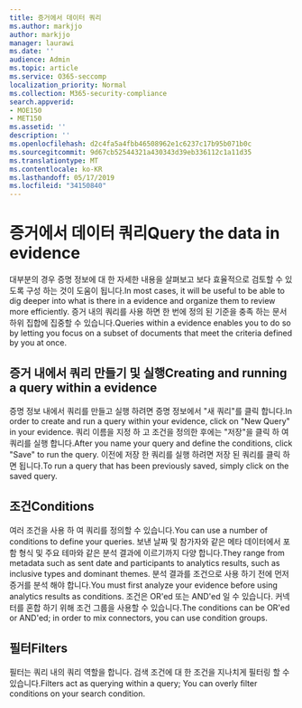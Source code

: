```yaml
---
title: 증거에서 데이터 쿼리
ms.author: markjjo
author: markjjo
manager: laurawi
ms.date: ''
audience: Admin
ms.topic: article
ms.service: O365-seccomp
localization_priority: Normal
ms.collection: M365-security-compliance
search.appverid:
- MOE150
- MET150
ms.assetid: ''
description: ''
ms.openlocfilehash: d2c4fa5a4fbb46508962e1c6237c17b95b071b0c
ms.sourcegitcommit: 9d67cb52544321a430343d39eb336112c1a11d35
ms.translationtype: MT
ms.contentlocale: ko-KR
ms.lasthandoff: 05/17/2019
ms.locfileid: "34150840"
---
```

# <a name="query-the-data-in-evidence"></a><span data-ttu-id="ee2e7-102">증거에서 데이터 쿼리</span><span class="sxs-lookup"><span data-stu-id="ee2e7-102">Query the data in evidence</span></span>

<span data-ttu-id="ee2e7-103">대부분의 경우 증명 정보에 대 한 자세한 내용을 살펴보고 보다 효율적으로 검토할 수 있도록 구성 하는 것이 도움이 됩니다.</span><span class="sxs-lookup"><span data-stu-id="ee2e7-103">In most cases, it will be useful to be able to dig deeper into what is there in a evidence and organize them to review more efficiently.</span></span> <span data-ttu-id="ee2e7-104">증거 내의 쿼리를 사용 하면 한 번에 정의 된 기준을 충족 하는 문서 하위 집합에 집중할 수 있습니다.</span><span class="sxs-lookup"><span data-stu-id="ee2e7-104">Queries within a evidence enables you to do so by letting you focus on a subset of documents that meet the criteria defined by you at once.</span></span>

## <a name="creating-and-running-a-query-within-a-evidence"></a><span data-ttu-id="ee2e7-105">증거 내에서 쿼리 만들기 및 실행</span><span class="sxs-lookup"><span data-stu-id="ee2e7-105">Creating and running a query within a evidence</span></span>

<span data-ttu-id="ee2e7-106">증명 정보 내에서 쿼리를 만들고 실행 하려면 증명 정보에서 "새 쿼리"를 클릭 합니다.</span><span class="sxs-lookup"><span data-stu-id="ee2e7-106">In order to create and run a query within your evidence, click on "New Query" in your evidence.</span></span> <span data-ttu-id="ee2e7-107">쿼리 이름을 지정 하 고 조건을 정의한 후에는 "저장"을 클릭 하 여 쿼리를 실행 합니다.</span><span class="sxs-lookup"><span data-stu-id="ee2e7-107">After you name your query and define the conditions, click "Save" to run the query.</span></span> <span data-ttu-id="ee2e7-108">이전에 저장 한 쿼리를 실행 하려면 저장 된 쿼리를 클릭 하면 됩니다.</span><span class="sxs-lookup"><span data-stu-id="ee2e7-108">To run a query that has been previously saved, simply click on the saved query.</span></span>

## <a name="conditions"></a><span data-ttu-id="ee2e7-109">조건</span><span class="sxs-lookup"><span data-stu-id="ee2e7-109">Conditions</span></span>

<span data-ttu-id="ee2e7-110">여러 조건을 사용 하 여 쿼리를 정의할 수 있습니다.</span><span class="sxs-lookup"><span data-stu-id="ee2e7-110">You can use a number of conditions to define your queries.</span></span> <span data-ttu-id="ee2e7-111">보낸 날짜 및 참가자와 같은 메타 데이터에서 포함 형식 및 주요 테마와 같은 분석 결과에 이르기까지 다양 합니다.</span><span class="sxs-lookup"><span data-stu-id="ee2e7-111">They range from metadata such as sent date and participants to analytics results, such as inclusive types and dominant themes.</span></span> <span data-ttu-id="ee2e7-112">분석 결과를 조건으로 사용 하기 전에 먼저 증거를 분석 해야 합니다.</span><span class="sxs-lookup"><span data-stu-id="ee2e7-112">You must first analyze your evidence before using analytics results as conditions.</span></span> <span data-ttu-id="ee2e7-113">조건은 OR'ed 또는 AND'ed 일 수 있습니다. 커넥터를 혼합 하기 위해 조건 그룹을 사용할 수 있습니다.</span><span class="sxs-lookup"><span data-stu-id="ee2e7-113">The conditions can be OR'ed or AND'ed; in order to mix connectors, you can use condition groups.</span></span>

## <a name="filters"></a><span data-ttu-id="ee2e7-114">필터</span><span class="sxs-lookup"><span data-stu-id="ee2e7-114">Filters</span></span>
<span data-ttu-id="ee2e7-115">필터는 쿼리 내의 쿼리 역할을 합니다. 검색 조건에 대 한 조건을 지나치게 필터링 할 수 있습니다.</span><span class="sxs-lookup"><span data-stu-id="ee2e7-115">Filters act as querying within a query; You can overly filter conditions on your search condition.</span></span>


